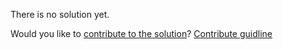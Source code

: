 
There is no solution yet.

Would you like to [contribute to the solution](https://github.com/BFEdev/BFE.dev-solutions/blob/main/react/usetimeout_en.md)? [Contribute guidline](https://github.com/BFEdev/BFE.dev-solutions#how-to-contribute)
